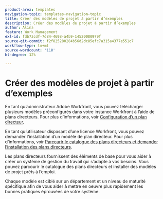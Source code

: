```yaml
---
product-area: templates
navigation-topic: templates-navigation-topic
title: Créer des modèles de projet à partir d’exemples
description: Créer des modèles de projet à partir d’exemples
author: Alina
feature: Work Management
exl-id: fdb72cdf-7d84-4698-a4b9-14520080979f
source-git-commit: f2f825280204b56d2dc85efc7a315a4377e551c7
workflow-type: tm+mt
source-wordcount: '118'
ht-degree: 12%

---
```


# Créer des modèles de projet à partir d’exemples

<!--
<p data-mc-conditions="QuicksilverOrClassic.Draft mode">(NOTE: this is for QS only. Rest of the article still OK for classic.)</p>
-->

En tant qu’administrateur Adobe Workfront, vous pouvez télécharger plusieurs modèles préconfigurés dans votre instance Workfront à l’aide de plans directeurs. Pour plus d’informations, voir [Configuration d’un plan directeur](../../../administration-and-setup/blueprints/configure-template-package.md).

En tant qu’utilisateur disposant d’une licence Workfront, vous pouvez demander l’installation d’un modèle de plan directeur. Pour plus d’informations, voir [Parcourir le catalogue des plans directeurs et demander l’installation des plans directeurs](../../../administration-and-setup/blueprints/browse-catalog.md).

Les plans directeurs fournissent des éléments de base pour vous aider à créer un système de gestion du travail qui s’adapte à vos besoins. Vous pouvez parcourir le catalogue des plans directeurs et installer des modèles de projet prêts à l’emploi.

Chaque modèle est ciblé sur un département et un niveau de maturité spécifique afin de vous aider à mettre en oeuvre plus rapidement les bonnes pratiques éprouvées de votre système.
